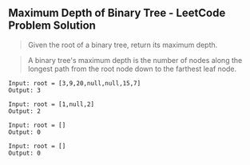 ## Maximum Depth of Binary Tree - LeetCode Problem Solution

> Given the root of a binary tree, return its maximum depth.

> A binary tree's maximum depth is the number of nodes along the longest path from the root node down to the farthest leaf node.

```
Input: root = [3,9,20,null,null,15,7]
Output: 3
```

```
Input: root = [1,null,2]
Output: 2
```

```
Input: root = []
Output: 0
```

```
Input: root = []
Output: 0
```
